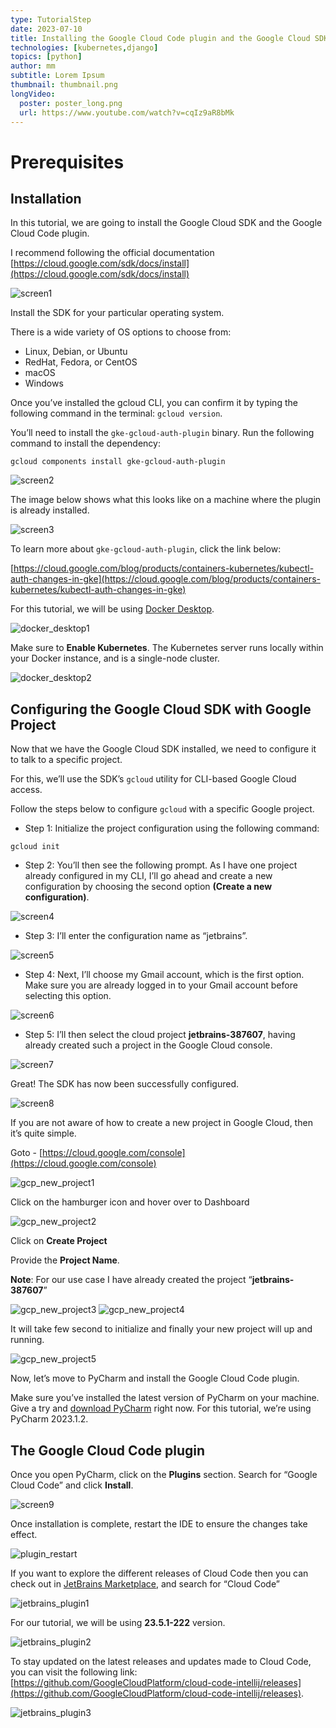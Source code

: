 ```yaml
---
type: TutorialStep
date: 2023-07-10
title: Installing the Google Cloud Code plugin and the Google Cloud SDK
technologies: [kubernetes,django]
topics: [python]
author: mm
subtitle: Lorem Ipsum
thumbnail: thumbnail.png
longVideo:
  poster: poster_long.png
  url: https://www.youtube.com/watch?v=cqIz9aR8bMk
---
```


# Prerequisites 

## Installation

In this tutorial, we are going to install the Google Cloud SDK and the Google Cloud Code plugin.

I recommend following the official documentation [https://cloud.google.com/sdk/docs/install](https://cloud.google.com/sdk/docs/install)


![screen1](./images/screen1.png)

Install the SDK for your particular operating system. 


There is a wide variety of OS options to choose from: 
- Linux, Debian, or Ubuntu
- RedHat, Fedora, or CentOS
- macOS
- Windows

Once you’ve installed the gcloud CLI, you can confirm it by typing the following command in the terminal: `gcloud version`.

You’ll need to install the `gke-gcloud-auth-plugin` binary. Run the following command to install the dependency:

```
gcloud components install gke-gcloud-auth-plugin
```
![screen2](./images/screen2.png)


The image below shows what this looks like on a machine where the plugin is already installed.


![screen3](./images/screen3.png)


To learn more about `gke-gcloud-auth-plugin`, click the link below: 

[https://cloud.google.com/blog/products/containers-kubernetes/kubectl-auth-changes-in-gke](https://cloud.google.com/blog/products/containers-kubernetes/kubectl-auth-changes-in-gke)


For this tutorial, we will be using [Docker Desktop](https://www.docker.com/products/docker-desktop/).

![docker_desktop1](./images/docker_desktop1.png)


Make sure to **Enable Kubernetes**. The Kubernetes server runs locally within your Docker instance, and is a single-node cluster.

![docker_desktop2](./images/docker_desktop2.png)

## Configuring the Google Cloud SDK with Google Project

Now that we have the Google Cloud SDK installed, we need to configure it to talk to a specific project.

For this, we’ll use the SDK’s `gcloud` utility for CLI-based Google Cloud access.

Follow the steps below to configure `gcloud` with a specific Google project.

- Step 1: Initialize the project configuration using the following command:
```
gcloud init
```  
- Step 2: You’ll then see the following prompt. As I have one project already configured in my CLI, I’ll go
  ahead and create a new configuration by choosing the second option **(Create a new configuration)**.


![screen4](./images/screen4.png)

- Step 3: I’ll enter the configuration name as “jetbrains”.



![screen5](./images/screen5.png)

- Step 4: Next, I’ll choose my Gmail account, which is the first option. Make sure you are already logged in to your Gmail account before selecting this option.

![screen6](./images/screen6.png)


- Step 5: I’ll then select the cloud project **jetbrains-387607**, having already created such a project in the Google Cloud console.


![screen7](./images/screen7.png)


Great! The SDK has now been successfully configured.

![screen8](./images/screen8.png)

If you are not aware of how to create a new project in Google Cloud, then it’s quite simple.

Goto - [https://cloud.google.com/console](https://cloud.google.com/console)

![gcp_new_project1](./images/gcp_new_project1.png)

Click on the hamburger icon and hover over to Dashboard

![gcp_new_project2](./images/gcp_new_project_2.png)

Click on **Create Project**

Provide the **Project Name**.

**Note**: For our use case I have already created the project “**jetbrains-387607**”

![gcp_new_project3](./images/gcp_new_project_3.png)
![gcp_new_project4](./images/gcp_new_project_4.png)

It will take few second to initialize and finally your new project will up and running.

![gcp_new_project5](./images/gcp_new_project_5.png)



Now, let’s move to PyCharm and install the Google Cloud Code plugin.

Make sure you’ve installed the latest version of PyCharm on your machine. Give a try and 
[download PyCharm](https://www.jetbrains.com/pycharm/download/) right now. For this tutorial, we’re using PyCharm 2023.1.2.

## The Google Cloud Code plugin

Once you open PyCharm, click on the **Plugins** section. 
Search for “Google Cloud Code” and click **Install**.

![screen9](./images/screen9.png)

Once installation is complete, restart the IDE to ensure the changes take effect.

![plugin_restart](./images/plugIn_restart_1.png)

If you want to explore the different releases of Cloud Code then you can check out in [JetBrains Marketplace](https://plugins.jetbrains.com/), and search for “Cloud Code”

![jetbrains_plugin1](./images/jb_plugin1.png)

For our tutorial, we will be using **23.5.1-222** version.

![jetbrains_plugin2](./images/jb_plugin2.png)

To stay updated on the latest releases and updates made to Cloud Code, you can visit the following link: [https://github.com/GoogleCloudPlatform/cloud-code-intellij/releases](https://github.com/GoogleCloudPlatform/cloud-code-intellij/releases).

![jetbrains_plugin3](./images/jb_plugin3.png)
